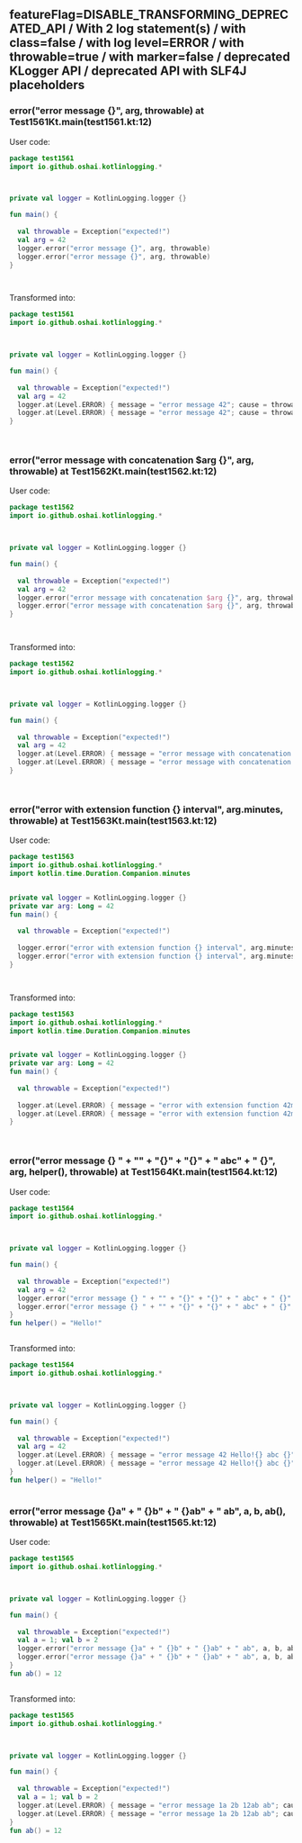 ## featureFlag=DISABLE_TRANSFORMING_DEPRECATED_API / With 2 log statement(s) / with class=false / with log level=ERROR / with throwable=true / with marker=false / deprecated KLogger API / deprecated API with SLF4J placeholders



###  error("error message {}", arg, throwable) at Test1561Kt.main(test1561.kt:12)

User code:
```kotlin
package test1561
import io.github.oshai.kotlinlogging.*



private val logger = KotlinLogging.logger {}

fun main() {
  
  val throwable = Exception("expected!")
  val arg = 42
  logger.error("error message {}", arg, throwable)
  logger.error("error message {}", arg, throwable)
}




```
  
Transformed into:
```kotlin
package test1561
import io.github.oshai.kotlinlogging.*



private val logger = KotlinLogging.logger {}

fun main() {
  
  val throwable = Exception("expected!")
  val arg = 42
  logger.at(Level.ERROR) { message = "error message 42"; cause = throwable; internalCompilerData = KLoggingEventBuilder.InternalCompilerData(messageTemplate = "error message {}")
  logger.at(Level.ERROR) { message = "error message 42"; cause = throwable; internalCompilerData = KLoggingEventBuilder.InternalCompilerData(messageTemplate = "error message {}")
}




```

###  error("error message with concatenation $arg {}", arg, throwable) at Test1562Kt.main(test1562.kt:12)

User code:
```kotlin
package test1562
import io.github.oshai.kotlinlogging.*



private val logger = KotlinLogging.logger {}

fun main() {
  
  val throwable = Exception("expected!")
  val arg = 42
  logger.error("error message with concatenation $arg {}", arg, throwable)
  logger.error("error message with concatenation $arg {}", arg, throwable)
}




```
  
Transformed into:
```kotlin
package test1562
import io.github.oshai.kotlinlogging.*



private val logger = KotlinLogging.logger {}

fun main() {
  
  val throwable = Exception("expected!")
  val arg = 42
  logger.at(Level.ERROR) { message = "error message with concatenation 42 42"; cause = throwable; internalCompilerData = KLoggingEventBuilder.InternalCompilerData(messageTemplate = "error message with concatenation 42 {}")
  logger.at(Level.ERROR) { message = "error message with concatenation 42 42"; cause = throwable; internalCompilerData = KLoggingEventBuilder.InternalCompilerData(messageTemplate = "error message with concatenation 42 {}")
}




```

###  error("error with extension function {} interval", arg.minutes, throwable) at Test1563Kt.main(test1563.kt:12)

User code:
```kotlin
package test1563
import io.github.oshai.kotlinlogging.*
import kotlin.time.Duration.Companion.minutes


private val logger = KotlinLogging.logger {}
private var arg: Long = 42
fun main() {
  
  val throwable = Exception("expected!")
  
  logger.error("error with extension function {} interval", arg.minutes, throwable)
  logger.error("error with extension function {} interval", arg.minutes, throwable)
}




```
  
Transformed into:
```kotlin
package test1563
import io.github.oshai.kotlinlogging.*
import kotlin.time.Duration.Companion.minutes


private val logger = KotlinLogging.logger {}
private var arg: Long = 42
fun main() {
  
  val throwable = Exception("expected!")
  
  logger.at(Level.ERROR) { message = "error with extension function 42m interval"; cause = throwable; internalCompilerData = KLoggingEventBuilder.InternalCompilerData(messageTemplate = "error with extension function {} interval")
  logger.at(Level.ERROR) { message = "error with extension function 42m interval"; cause = throwable; internalCompilerData = KLoggingEventBuilder.InternalCompilerData(messageTemplate = "error with extension function {} interval")
}




```

###  error("error message {} " + "" + "{}" + "{}" + " abc" + " {}", arg, helper(), throwable) at Test1564Kt.main(test1564.kt:12)

User code:
```kotlin
package test1564
import io.github.oshai.kotlinlogging.*



private val logger = KotlinLogging.logger {}

fun main() {
  
  val throwable = Exception("expected!")
  val arg = 42
  logger.error("error message {} " + "" + "{}" + "{}" + " abc" + " {}", arg, helper(), throwable)
  logger.error("error message {} " + "" + "{}" + "{}" + " abc" + " {}", arg, helper(), throwable)
}
fun helper() = "Hello!"



```
  
Transformed into:
```kotlin
package test1564
import io.github.oshai.kotlinlogging.*



private val logger = KotlinLogging.logger {}

fun main() {
  
  val throwable = Exception("expected!")
  val arg = 42
  logger.at(Level.ERROR) { message = "error message 42 Hello!{} abc {}"; cause = throwable; internalCompilerData = KLoggingEventBuilder.InternalCompilerData(messageTemplate = "error message {} {}{} abc {}")
  logger.at(Level.ERROR) { message = "error message 42 Hello!{} abc {}"; cause = throwable; internalCompilerData = KLoggingEventBuilder.InternalCompilerData(messageTemplate = "error message {} {}{} abc {}")
}
fun helper() = "Hello!"



```

###  error("error message {}a" + " {}b" + " {}ab" + " ab", a, b, ab(), throwable) at Test1565Kt.main(test1565.kt:12)

User code:
```kotlin
package test1565
import io.github.oshai.kotlinlogging.*



private val logger = KotlinLogging.logger {}

fun main() {
  
  val throwable = Exception("expected!")
  val a = 1; val b = 2
  logger.error("error message {}a" + " {}b" + " {}ab" + " ab", a, b, ab(), throwable)
  logger.error("error message {}a" + " {}b" + " {}ab" + " ab", a, b, ab(), throwable)
}
fun ab() = 12



```
  
Transformed into:
```kotlin
package test1565
import io.github.oshai.kotlinlogging.*



private val logger = KotlinLogging.logger {}

fun main() {
  
  val throwable = Exception("expected!")
  val a = 1; val b = 2
  logger.at(Level.ERROR) { message = "error message 1a 2b 12ab ab"; cause = throwable; internalCompilerData = KLoggingEventBuilder.InternalCompilerData(messageTemplate = "error message {}a {}b {}ab ab")
  logger.at(Level.ERROR) { message = "error message 1a 2b 12ab ab"; cause = throwable; internalCompilerData = KLoggingEventBuilder.InternalCompilerData(messageTemplate = "error message {}a {}b {}ab ab")
}
fun ab() = 12



```
